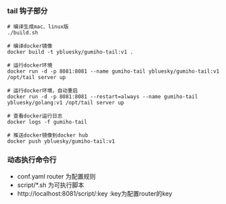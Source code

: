 ### tail 钩子部分
```
# 编译生成mac、linux版
./build.sh
```

```
# 编译docker镜像
docker build -t ybluesky/gumiho-tail:v1 .

# 运行docker环境
docker run -d -p 8081:8081 --name gumiho-tail ybluesky/gumiho-tail:v1 /opt/tail server up

# 运行docker环境，自动重启
docker run -d -p 8081:8081 --restart=always --name gumiho-tail ybluesky/golang:v1 /opt/tail server up

# 查看docker运行日志
docker logs -f gumiho-tail

# 推送docker镜像到docker hub
docker push ybluesky/gumiho-tail:v1

```
### 动态执行命令行
- conf.yaml router 为配置规则
- script/*.sh 为可执行脚本
- http://localhost:8081/script/:key :key为配置router的key
